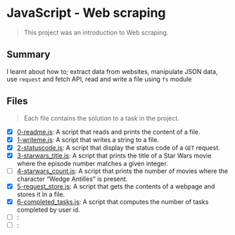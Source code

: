 # JavaScript - Web scraping

> This project was an introduction to Web scraping.

## Summary

I learnt about how to; extract data from websites, manipulate JSON data, use `request` and fetch API, read and write a file using `fs` module

## Files

> Each file contains the solution to a task in the project.

- [x] [0-readme.js](https://github.com/Ebube-Ochemba/alx-higher_level_programming/blob/master/0x14-javascript-web_scraping/0-readme.js): A script that reads and prints the content of a file.
- [x] [1-writeme.js](https://github.com/Ebube-Ochemba/alx-higher_level_programming/blob/master/0x14-javascript-web_scraping/1-writeme.js): A script that writes a string to a file.
- [x] [2-statuscode.js](https://github.com/Ebube-Ochemba/alx-higher_level_programming/blob/master/0x14-javascript-web_scraping/2-statuscode.js): A script that display the status code of a `GET` request.
- [x] [3-starwars_title.js](https://github.com/Ebube-Ochemba/alx-higher_level_programming/blob/master/0x14-javascript-web_scraping/3-starwars_title.js): A script that prints the title of a Star Wars movie where the episode number matches a given integer.
- [ ] [4-starwars_count.js](https://github.com/Ebube-Ochemba/alx-higher_level_programming/blob/master/0x14-javascript-web_scraping/4-starwars_count.js): A script that prints the number of movies where the character “Wedge Antilles” is present.
- [x] [5-request_store.js](https://github.com/Ebube-Ochemba/alx-higher_level_programming/blob/master/0x14-javascript-web_scraping/5-request_store.js): A script that gets the contents of a webpage and stores it in a file.
- [x] [6-completed_tasks.js](https://github.com/Ebube-Ochemba/alx-higher_level_programming/blob/master/0x14-javascript-web_scraping/6-completed_tasks.js): A script that computes the number of tasks completed by user id.
- [ ] [](https://github.com/Ebube-Ochemba/alx-higher_level_programming/blob/master/0x14-javascript-web_scraping/):
- [ ] [](https://github.com/Ebube-Ochemba/alx-higher_level_programming/blob/master/0x14-javascript-web_scraping/):